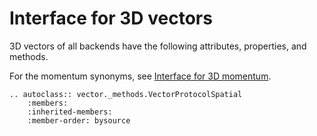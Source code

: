 # Interface for 3D vectors

3D vectors of all backends have the following attributes, properties, and methods.

For the momentum synonyms, see [Interface for 3D momentum](momentum3d.md).

```{eval-rst}
.. autoclass:: vector._methods.VectorProtocolSpatial
    :members:
    :inherited-members:
    :member-order: bysource
```
